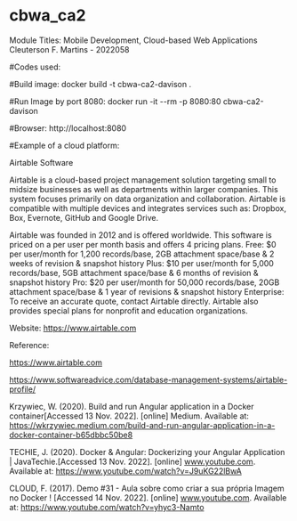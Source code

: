 # cbwa_ca2

Module Titles: Mobile Development, Cloud-based Web Applications
Cleuterson F. Martins - 2022058


#Codes used:

#Build image:
docker build -t cbwa-ca2-davison .

#Run Image by port 8080:
docker run -it --rm -p 8080:80 cbwa-ca2-davison

#Browser: 
http://localhost:8080

#Example of a cloud platform:

Airtable Software

Airtable is a cloud-based project management solution targeting small to midsize businesses as well as departments within larger companies.
This system focuses primarily on data organization and collaboration.
Airtable is compatible with multiple devices and integrates services such as:
Dropbox, Box, Evernote, GitHub and Google Drive. 

Airtable was founded in 2012 and is offered worldwide. This software is priced on a per user per month basis and offers 4 pricing plans. 
Free: $0 per user/month for 1,200 records/base, 2GB attachment space/base & 2 weeks of revision & snapshot history 
Plus: $10 per user/month for 5,000 records/base, 5GB attachment space/base & 6 months of revision & snapshot history 
Pro: $20 per user/month for 50,000 records/base, 20GB attachment space/base & 1 year of revisions & snapshot history 
Enterprise: To receive an accurate quote, contact Airtable directly. 
Airtable also provides special plans for nonprofit and education organizations.

Website: https://www.airtable.com

Reference:

https://www.airtable.com

https://www.softwareadvice.com/database-management-systems/airtable-profile/

Krzywiec, W. (2020). Build and run Angular application in a Docker container[Accessed 13 Nov. 2022].
[online] Medium. Available at: https://wkrzywiec.medium.com/build-and-run-angular-application-in-a-docker-container-b65dbbc50be8

TECHIE, J. (2020). Docker & Angular: Dockerizing your Angular Application | JavaTechie.[Accessed 13 Nov. 2022].
[online] www.youtube.com. Available at: https://www.youtube.com/watch?v=J9uKG22lBwA

CLOUD, F. (2017). Demo #31 - Aula sobre como criar a sua própria Imagem no Docker ! [Accessed 14 Nov. 2022].
[online] www.youtube.com. Available at: https://www.youtube.com/watch?v=yhyc3-Namto 

